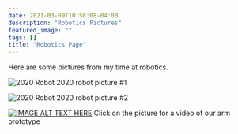 ```yaml
---
date: 2021-03-09T10:58:08-04:00
description: "Robotics Pictures"
featured_image: ""
tags: []
title: "Robotics Page"
---
```


Here are some pictures from my time at robotics.

![2020 Robot](/images/2020robot.jpg)
2020 robot picture #1

![2020 Robot](/images/2020robot2.jpeg)
2020 robot picture #2

[![IMAGE ALT TEXT HERE](/images/jesrobot.png)](https://www.youtube.com/watch?v=sKo6U5YHaYQ)
Click on the picture for a video of our arm prototype

